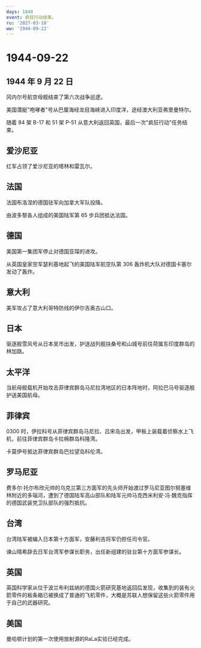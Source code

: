 ```yaml
---
days: 1848
event: 疯狂行动结束。
ru: '2027-03-18'
ww: '1944-09-22'
---
```


# 1944-09-22

## 1944 年 9 月 22 日

冈内尔号航空母舰结束了第六次战争巡逻。

美国潜艇"咆哮者"号从巴厘海经龙目海峡进入印度洋，途经澳大利亚弗里曼特尔。

随着 84 架 B-17 和 51 架 P-51
从意大利返回英国，最后一次"疯狂行动"任务结束。

## 爱沙尼亚

红军占领了爱沙尼亚的塔林和雷瓦尔。

## 法国

法国布洛涅的德国驻军向加拿大军队投降。

由波多黎各人组成的美国陆军第 65 步兵团抵达法国。

## 德国

美国第一集团军停止对德国亚琛的进攻。

从英国皇家空军瑟利基地起飞的美国陆军航空队第 306
轰炸机大队对德国卡塞尔发动了轰炸。

## 意大利

美军攻占了意大利哥特防线的伊尔吉奥古山口。

## 日本

驱逐舰雪风号从日本吴市出发，护送战列舰扶桑号和山城号前往荷属东印度群岛的林加路。

## 太平洋

当航母舰载机开始攻击菲律宾群岛马尼拉湾地区的日本阵地时，阿拉巴马号驱逐舰护送美国航母。

## 菲律宾

0300
时，伊拉科号从菲律宾群岛马尼拉、吕宋岛出发，甲板上装载着侦察水上飞机，前往菲律宾群岛卡拉棉群岛科隆湾。

卡莫伊号抵达菲律宾群岛巴拉望岛科伦湾。

## 罗马尼亚

费多尔·托尔布欣元帅的乌克兰第三方面军的先头师开始渡过罗马尼亚图尔努塞维林附近的多瑙河，遭到了德国陆军高山部队和陆军元帅马克西米利安·冯·魏克指挥的德国武装党卫队部队的强烈抵抗。

## 台湾

台湾陆军被编入日本第十方面军，安藤利吉将军仍担任司令官。

谏山晴希辞去日军台湾军参谋长职务，出任新组建的驻台第十方面军参谋长。

## 英国

英国科学家从位于波兰布利兹纳的德国火箭研究基地返回后发现，收集到的装有火箭零件的板条箱已被换成了普通的飞机零件，大概是苏联人想保留这些火箭零件用于自己的武器研究。

## 美国

曼哈顿计划的第一次使用放射源的RaLa实验已经完成。
